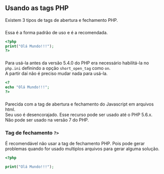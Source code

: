 ## Usando as tags PHP
  
Existem 3 tipos de tags de abertura e fechamento PHP.  
  
### <?php ?>
  
Essa é a forma padrão de uso e é a recomendada.    
  
```php
<?php
print("Olá Mundo!!!");
?>
```
  
### <? ?>
  
Para usá-la antes da versão 5.4.0 do PHP era necessário habilitá-la no `php.ini` definindo a opção `short_open_tag` como `on`.   
A partir daí não é preciso mudar nada para usá-la.  
  
```php
<?
echo "Olá Mundo!!!";
?>
```

### <script language="php"></script>
  
Parecida com a tag de abertura e fechamento do Javascript em arquivos html.  
Seu uso é desencorajado. Esse recurso pode ser usado até o PHP 5.6.x.  
Não pode ser usado na versão 7 do PHP.  
  
  
### Tag de fechamento `?>`
  
É recomendável não usar a tag de fechamento PHP. Pois pode gerar problemas quando for usado multiplos arquivos para gerar alguma solução.  
  
```php
<?php

print("Olá Mundo!!!");

```  
